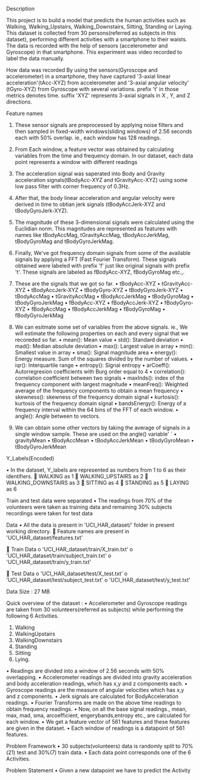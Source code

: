 Description

This project is to build a model that predicts the human activities such as Walking, Walking_Upstairs, Walking_Downstairs, Sitting, Standing or Laying.
This dataset is collected from 30 persons(referred as subjects in this dataset), performing different activities with a smartphone to their waists. The data is recorded with the help of sensors (accelerometer and Gyroscope) in that smartphone. This experiment was video recorded to label the data manually.

How data was recorded
By using the sensors(Gyroscope and accelerometer) in a smartphone, they have captured '3-axial linear acceleration'(tAcc-XYZ) from accelerometer and '3-axial angular velocity' (tGyro-XYZ) from Gyroscope with several variations.
prefix 't' in those metrics denotes time.
suffix 'XYZ' represents 3-axial signals in X , Y, and Z directions.

Feature names

1.	These sensor signals are preprocessed by applying noise filters and then sampled in fixed-width windows(sliding windows) of 2.56 seconds each with 50% overlap. ie., each window has 128 readings.

2.	From Each window, a feature vector was obtained by calculating variables from the time and frequency domain.
In our dataset, each data point represents a window with different readings

3.	The acceleration signal was saperated into Body and Gravity acceleration signals(tBodyAcc-XYZ and tGravityAcc-XYZ) using some low pass filter with corner frequency of 0.3Hz.

4.	After that, the body linear acceleration and angular velocity were derived in time to obtian jerk signals (tBodyAccJerk-XYZ and tBodyGyroJerk-XYZ).

5.	The magnitude of these 3-dimensional signals were calculated using the Euclidian norm. This magnitudes are represented as features with names like tBodyAccMag, tGravityAccMag, tBodyAccJerkMag, tBodyGyroMag and tBodyGyroJerkMag.

6.	Finally, We've got frequency domain signals from some of the available signals by applying a FFT (Fast Fourier Transform). These signals obtained were labeled with prefix 'f' just like original signals with prefix 't'. These signals are labeled as fBodyAcc-XYZ, fBodyGyroMag etc.,.

7.	These are the signals that we got so far.
•	tBodyAcc-XYZ
•	tGravityAcc-XYZ
•	tBodyAccJerk-XYZ
•	tBodyGyro-XYZ
•	tBodyGyroJerk-XYZ
•	tBodyAccMag
•	tGravityAccMag
•	tBodyAccJerkMag
•	tBodyGyroMag
•	tBodyGyroJerkMag
•	fBodyAcc-XYZ
•	fBodyAccJerk-XYZ
•	fBodyGyro-XYZ
•	fBodyAccMag
•	fBodyAccJerkMag
•	fBodyGyroMag
•	fBodyGyroJerkMag

8.	We can esitmate some set of variables from the above signals. ie., We will estimate the following properties on each and every signal that we recoreded so far.
•	mean(): Mean value
•	std(): Standard deviation
•	mad(): Median absolute deviation
•	max(): Largest value in array
•	min(): Smallest value in array
•	sma(): Signal magnitude area
•	energy(): Energy measure. Sum of the squares divided by the number of values.
•	iqr(): Interquartile range
•	entropy(): Signal entropy
•	arCoeff(): Autorregresion coefficients with Burg order equal to 4
•	correlation(): correlation coefficient between two signals
•	maxInds(): index of the frequency component with largest magnitude
•	meanFreq(): Weighted average of the frequency components to obtain a mean frequency
•	skewness(): skewness of the frequency domain signal
•	kurtosis(): kurtosis of the frequency domain signal
•	bandsEnergy(): Energy of a frequency interval within the 64 bins of the FFT of each window.
•	angle(): Angle between to vectors.

9.	We can obtain some other vectors by taking the average of signals in a single window sample. These are used on the angle() variable' `
•	gravityMean
•	tBodyAccMean
•	tBodyAccJerkMean
•	tBodyGyroMean
•	tBodyGyroJerkMean

Y_Labels(Encoded)

•	In the dataset, Y_labels are represented as numbers from 1 to 6 as their identifiers.
	WALKING as 1
	WALKING_UPSTAIRS as 2
	WALKING_DOWNSTAIRS as 3
	SITTING as 4
	STANDING as 5
	LAYING as 6

Train and test data were separated
•	The readings from 70% of the volunteers were taken as training data and remaining 30% subjects recordings were taken for test data

Data
•	All the data is present in 'UCI_HAR_dataset/' folder in present working directory.
	Feature names are present in 'UCI_HAR_dataset/features.txt'

	Train Data
o	'UCI_HAR_dataset/train/X_train.txt'
o	'UCI_HAR_dataset/train/subject_train.txt'
o	'UCI_HAR_dataset/train/y_train.txt'

	Test Data
o	'UCI_HAR_dataset/test/X_test.txt'
o	'UCI_HAR_dataset/test/subject_test.txt'
o	'UCI_HAR_dataset/test/y_test.txt'

Data Size :
27 MB

Quick overview of the dataset :
•	Accelerometer and Gyroscope readings are taken from 30 volunteers(referred as subjects) while performing the following 6 Activities.
1.	Walking
2.	WalkingUpstairs
3.	WalkingDownstairs
4.	Standing
5.	Sitting
6.	Lying.

•	Readings are divided into a window of 2.56 seconds with 50% overlapping.
•	Accelerometer readings are divided into gravity acceleration and body acceleration readings, which has x,y and z components each.
•	Gyroscope readings are the measure of angular velocities which has x,y and z components.
•	Jerk signals are calculated for BodyAcceleration readings.
•	Fourier Transforms are made on the above time readings to obtain frequency readings.
•	Now, on all the base signal readings., mean, max, mad, sma, arcoefficient, engerybands,entropy etc., are calculated for each window.
•	We get a feature vector of 561 features and these features are given in the dataset.
•	Each window of readings is a datapoint of 561 features.

Problem Framework
•	30 subjects(volunteers) data is randomly split to 70%(21) test and 30%(7) train data.
•	Each data point corresponds one of the 6 Activities.

Problem Statement
•	Given a new datapoint we have to predict the Activity


